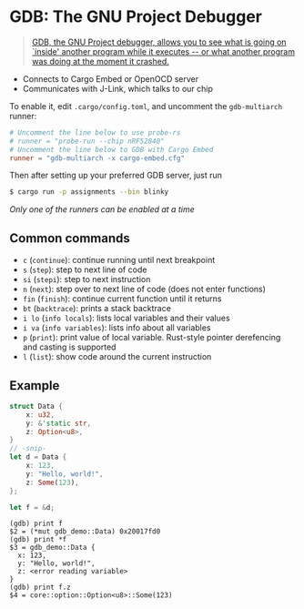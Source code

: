 # GDB: The GNU Project Debugger

> [GDB, the GNU Project debugger, allows you to see what is going on `inside' another program while it executes -- or what another program was doing at the moment it crashed.](https://www.gnu.org/software/gdb/)

- Connects to Cargo Embed or OpenOCD server
- Communicates with J-Link, which talks to our chip

To enable it, edit `.cargo/config.toml`, and uncomment the `gdb-multiarch` runner:

```toml
# Uncomment the line below to use probe-rs
# runner = "probe-run --chip nRF52840"
# Uncomment the line below to GDB with Cargo Embed
runner = "gdb-multiarch -x cargo-embed.cfg"
```
Then after setting up your preferred GDB server, just run
```bash
$ cargo run -p assignments --bin blinky
```

*Only one of the runners can be enabled at a time*

## Common commands

- `c` (`continue`): continue running until next breakpoint
- `s` (`step`): step to next line of code
- `si` (`stepi`): step to next instruction
- `n` (`next`): step over to next line of code (does not enter functions)
- `fin` (`finish`): continue current function until it returns
- `bt` (`backtrace`): prints a stack backtrace
- `i lo` (`info locals`): lists local variables and their values
- `i va` (`info variables`): lists info about all variables
- `p` (`print`): print value of local variable. Rust-style pointer derefencing and casting is supported
- `l` (`list`): show code around the current instruction

## Example

```rust
struct Data {
    x: u32,
    y: &'static str,
    z: Option<u8>,
}
// -snip-
let d = Data {
    x: 123,
    y: "Hello, world!",
    z: Some(123),
};

let f = &d;
```

```gdb
(gdb) print f
$2 = (*mut gdb_demo::Data) 0x20017fd0
(gdb) print *f
$3 = gdb_demo::Data {
  x: 123,
  y: "Hello, world!",
  z: <error reading variable>
}
(gdb) print f.z
$4 = core::option::Option<u8>::Some(123)
```
